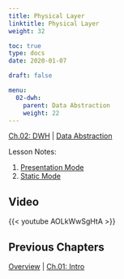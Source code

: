 ```yaml
---
title: Physical Layer
linktitle: Physical Layer
weight: 32

toc: true
type: docs
date: 2020-01-07

draft: false

menu:
  02-dwh:
    parent: Data Abstraction
    weight: 22
---
```

[Ch.02: DWH](../../../02-dwh) | [Data Abstraction](../../02-data-abstraction/)


Lesson Notes:
1. [Presentation Mode](../02-physical-layer-ps.pdf)
1. [Static Mode](../02-physical-layer-rs.pdf)


## Video

{{< youtube AOLkWwSgHtA >}}


## Previous Chapters

[Overview](../../../../big-data-in-depth/)  | [Ch.01: Intro](../../../01-introduction) 

